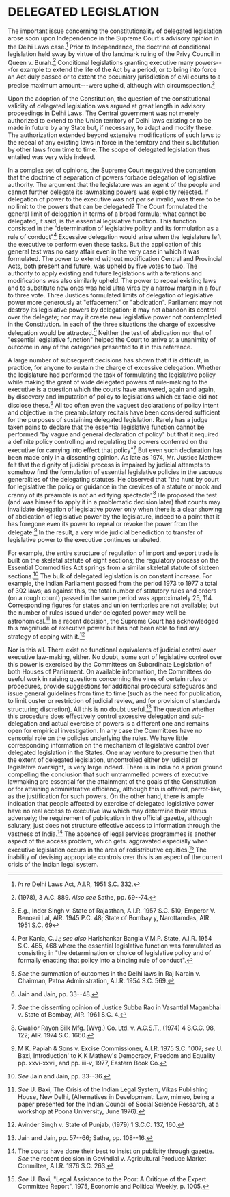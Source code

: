 # DELEGATED LEGISLATION

The important issue concerning the constitutionality of delegated legislation arose soon upon Independence in the Supreme Court's advisory opinion in the Delhi Laws case.[^21] Prior to Independence, the doctrine of conditional legislation held sway by virtue of tho landmark ruling of the Privy Council in Queen v. Burah.[^22] Conditional legislations granting executive many powers---for example to extend the life of the Act by a period, or to bring into force an Act duly passed or to extent the pecuniary jurisdiction of civil courts to a precise maximum amount---were upheld, although with circumspection.[^23]

Upon the adoption of the Constitution, the question of the constitutional validity of delegated legislation was argued at great length in advisory proceedings in Delhi Laws. The Central government was not merely authorized to extend to the Union territory of Delhi laws existing or to be made in future by any State but, if necessary, to adapt and modify these. The authorization extended beyond extensive modifications of such laws to the repeal of any existing laws in force in the territory and their substitution by other laws from time to time. The scope of delegated legislation thus entailed was very wide indeed.

In a complex set of opinions, the Supreme Court negatived the contention that the doctrine of separation of powers forbade delegation of legislative authority. The argument that the legislature was an agent of the people and cannot further delegate its lawmaking powers was explicitly rejected. If delegation of power to the executive was not _per se_ invalid, was there to be no limit to the powers that can be delegated? The Court formulated the general limit of delegation in terms of a broad formula; what cannot be delegated, it said, is the essential legislative function. This function consisted in the "determination of legislative policy and its formulation as a rule of conduct"[^24] Excessive delegation would arise when the legislature left the executive to perform even these tasks. But the application of this general test was no easy affair even in the very case in which it was formulated. The power to extend without modification Central and Provincial Acts, both present and future, was upheld by five votes to two. The authority to apply existing and future legislations with alterations and modifications was also similarly upheld. The power to repeal existing laws and to substitute new ones was held ultra vires by a narrow margin in a four to three vote. Three Justices formulated limits of delegation of legislative power more generously at "effacement" or "abdication". Parliament may not destroy its legislative powers by delegation; it may not abandon its control over the delegate; nor may it create new legislative power not contemplated in the Constitution. In each of the three situations the charge of excessive delegation would be attracted.[^25] Neither the test of abdication nor that of "essential legislative function" helped the Court to arrive at a unanimity of outcome in any of the categories presented to it in this reference.

A large number of subsequent decisions has shown that it is difficult, in practice, for anyone to sustain the charge of excessive delegation. Whether the legislature had performed the task of formulating the legislative policy while making the grant of wide delegated powers of rule-making to the executive is a question which the courts have answered, again and again, by discovery and imputation of policy to legislations which ex facie did not disclose these.[^26] All too often even the vaguest declarations of policy intent and objective in the preambulatory recitals have been considered sufficient for the purposes of sustaining delegated legislation. Rarely has a judge taken pains to declare that the essential legislative function cannot be performed "by vague and general declaration of policy" but that it required a definite policy controlling and regulating the powers conferred on the executive for carrying into effect that policy"[^27] But even such declaration has been made only in a dissenting opinion. As late as 1974, Mr. Justice Mathew felt that the dignity of judicial process is impaired by judicial attempts to somehow find the formulation of essential legislative policies in the vacuous generalities of the delegating statutes. He observed that "the hunt by court for legislative the policy or guidance in the crevices of a statute or nook and cranny of its preamble is not an edifying spectacle"[^28] He proposed the test (and was himself to apply it in a problematic decision later) that counts may invalidate delegation of legislative power only when there is a clear showing of abdication of legislative power by the legislature, indeed to a point that it has foregone even its power to repeal or revoke the power from the delegate.[^29] In the result, a very wide judicial benediction to transfer of legislative power to the executive continues unabated.

For example, the entire structure of regulation of import and export trade is built on the skeletal statute of eight sections; the regulatory process on the Essential Commodities Act springs from a similar skeletal statute of sixteen sections.[^30] The bulk of delegated legislation is on constant increase. For example, the Indian Parliament passed from the period 1973 to 1977 a total of 302 laws; as against this, the total number of statutory rules and orders (on a rough count) passed in the same period was approximately 25, 114. Corresponding figures for states and union territories are not available; but the number of rules issued under delegated power may well be astronomical.[^31] In a recent decision, the Supreme Court has acknowledged this magnitude of executive power but has not been able to find any strategy of coping with it.[^32]

Nor is this all. There exist no functional equivalents of judicial control over executive law-making, either. No doubt, some sort of legislative control over this power is exercised by the Committees on Subordinate Legislation of both Houses of Parliament. On available information, the Committees do useful work in raising questions concerning the vires of certain rules or procedures, provide suggestions for additional procedural safeguards and issue general guidelines from time to time (such as the need for publication, to limit ouster or restriction of judicial review, and for provision of standards structuring discretion). All this is no doubt useful.[^33] The question whether this procedure does effectively control excessive delegation and sub-delegation and actual exercise of powers is a different one and remains open for empirical investigation. In any case the Committees have no censorial role on the policies underlying the rules. We have little corresponding information on the mechanism of legislative control over delegated legislation in the States. One may venture to presume then that the extent of delegated legislation, uncontrolled either by judicial or legislative oversight, is very large indeed. There is in India no a priori ground compelling the conclusion that such untrammelled powers of executive lawmaking are essential for the attainment of the goals of the Constitution or for attaining administrative efficiency, although this is offered, parrot-like, as the justification for such powers. On the other hand, there is ample indication that people affected by exercise of delegated legislative power have no real access to executive law which may determine their status adversely; the requirement of publication in the official gazette, although salutary, just does not structure effective access to information through the vastness of India.[^34] The absence of legal services programmes is another aspect of the access problem, which gets. aggravated especially when executive legislation occurs in the area of redistributive equities.[^35] The inability of devising appropriate controls over this is an aspect of the current crisis of the Indian legal system.

[^21]: _In re_ Delhi Laws Act, A.I.R, 1951 S.C. 332.

[^22]: (1978), 3 A.C. 889. _Also see_ Sathe, pp. 69--74.

[^23]: E.g., Inder Singh v. State of Rajasthan, A.I.R. 1957 S.C. 510; Emperor V. Benoari Lal, AIR. 1945 P.C. 48; State of Bombay y, Narottamdas, AIR. 1951 S.C. 69

[^24]: Per Kania, C.J.; _see also_ Harishankar Bangla V.M.P. State, A.I.R. 1954 S.C. 465, 468 where the essential legislative function was formulated as consisting in "the determination or choice of legislative policy and of formally enacting that policy into a binding rule of conduct".

[^25]: _See_ the summation of outcomes in the Delhi laws in Raj Narain v. Chairman, Patna Administration, A.I.R. 1954 S.C. 569.

[^26]: Jain and Jain, pp. 33--48.

[^27]: _See_ the dissenting opinion of Justice Subba Rao in Vasantlal Maganbhai v. State of Bombay, AIR. 1961 S.C. 4.

[^28]: Gwalior Rayon Silk Mfg. (Wvg.) Co. Ltd. v. A.C.S.T., (1974) 4 S.C.C. 98, 122; AIR. 1974 S.C. 1660.

[^29]: M K. Papiah & Sons v. Excise Commissioner, A.I.R. 1975 S.C. 1007; _see_ U. Baxi, Introduction' to K.K Mathew's Democracy, Freedom and Equality pp. xxvi-xxvii, and pp. iii-v, 1977, Eastern Book Co.

[^30]: _See_ Jain and Jain, pp. 33--36.

[^31]: _See_ U. Baxi, The Crisis of the Indian Legal System, Vikas Publishing House, New Delhi, (Alternatives in Development: Law, mimeo, being a paper presented for the Indian Council of Social Science Research, at a workshop at Poona University, June 1976).

[^32]: Avinder Singh v. State of Punjab, (1979) 1 S.C.C. 137, 160.

[^33]: Jain and Jain, pp. 57--66; Sathe, pp. 108--16.

[^34]: The courts have done their best to insist on publicity through gazette. _See_ the recent decision in Govindlal v. Agricultural Produce Market Conmiltee, A.I.R. 1976 S.C. 263.

[^35]: _See_ U. Baxi, "Legal Assistance to the Poor: A Critique of the Expert Committee Report", 1975, Economic and Political Weekly, p. 1005.

